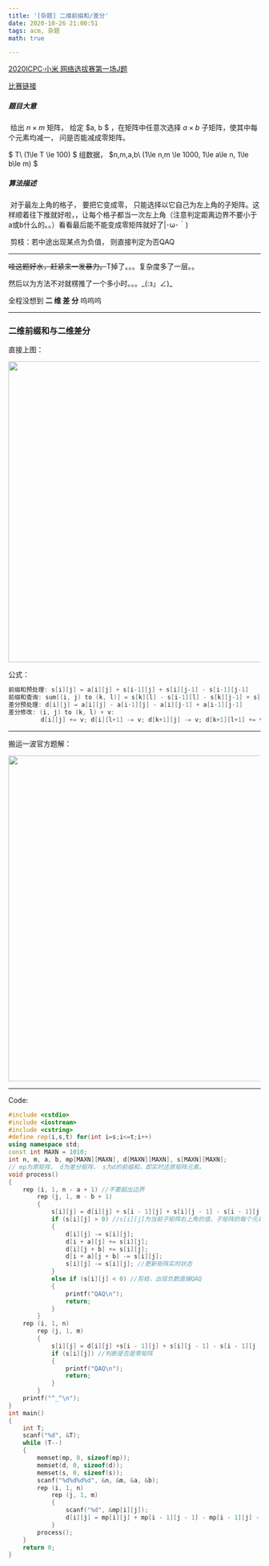 ```yaml
---
title: '[杂题] 二维前缀和/差分'
date: 2020-10-26 21:00:51
tags: acm, 杂题
math: true

---
```


[2020ICPC·小米 网络选拔赛第一场J题](https://ac.nowcoder.com/acm/contest/7501/J)

[比赛链接](https://ac.nowcoder.com/acm/contest/7501  )

##### 题目大意

​	给出 $n \times m$ 矩阵， 给定 $a, b $ ，在矩阵中任意次选择 $a \times b$ 子矩阵，使其中每个元素均减一， 问是否能减成零矩阵。

$ T\ (1\le T \le 100) $ 组数据，  $n,m,a,b\ (1\le n,m \le 1000, 1\le a\le n, 1\le b\le m) $

##### 算法描述

​	对于最左上角的格子， 要把它变成零， 只能选择以它自己为左上角的子矩阵。这样顺着往下推就好啦，，让每个格子都当一次左上角（注意判定距离边界不要小于a或b什么的。。）看看最后能不能变成零矩阵就好了|･ω･｀)

​	剪枝：若中途出现某点为负值， 则直接判定为否QAQ

----

~~哇这题好水，赶紧来一发暴力。~~T掉了。。。复杂度多了一层。。

然后以为方法不对就楞推了一个多小时。。。\_(:з」∠)\_

全程没想到 **二 维 差 分** 呜呜呜

----

### 二维前缀和与二维差分

直接上图：

<img src = "https://s1.ax1x.com/2020/10/26/BKRh6O.png" width = "600px">

公式：

```cpp
前缀和预处理: s[i][j] = a[i][j] + s[i-1][j] + s[i][j-1] - s[i-1][j-1] 
前缀和查询: sum[(i, j) to (k, l)] = s[k][l] - s[i-1][l] - s[k][j-1] + s[i-1][j-1] 
差分预处理: d[i][j] = a[i][j] - a[i-1][j] - a[i][j-1] + a[i-1][j-1] 
差分修改: (i, j) to (k, l) + v:
		 d[i][j] += v; d[i][l+1] -= v; d[k+1][j] -= v; d[k+1][l+1] += v;
```

----

搬运一波官方题解：

<img src = "https://s1.ax1x.com/2020/10/26/BKfyJ1.png" width = "650px">

----

Code:

```cpp
#include <cstdio>
#include <iostream>
#include <cstring>
#define rep(i,s,t) for(int i=s;i<=t;i++)
using namespace std;
const int MAXN = 1010;
int n, m, a, b, mp[MAXN][MAXN], d[MAXN][MAXN], s[MAXN][MAXN];
// mp为原矩阵， d为差分矩阵， s为d的前缀和，即实时还原矩阵元素。
void process()
{
    rep (i, 1, n - a + 1) //不要超出边界
        rep (j, 1, m - b + 1)
        {
            s[i][j] = d[i][j] + s[i - 1][j] + s[i][j - 1] - s[i - 1][j - 1];
            if (s[i][j] > 0) //s[i][j]为当前子矩阵右上角的值，子矩阵的每个元素都要减去它。
            {
                d[i][j] -= s[i][j];
                d[i + a][j] += s[i][j];
                d[i][j + b] += s[i][j];
                d[i + a][j + b] -= s[i][j];
                s[i][j] -= s[i][j]; //更新矩阵实时状态
            }
            else if (s[i][j] < 0) //剪枝，出现负数直接QAQ
            {
                printf("QAQ\n");
                return;
            }
        }
    rep (i, 1, n)
        rep (j, 1, m)
        {
            s[i][j] = d[i][j] +s[i - 1][j] + s[i][j - 1] - s[i - 1][j - 1];
            if (s[i][j]) //判断是否是零矩阵
            {
                printf("QAQ\n");
                return;
            }
        }
    printf("^_^\n");
}
int main()
{
    int T;
    scanf("%d", &T);
    while (T--)
    {
        memset(mp, 0, sizeof(mp));
        memset(d, 0, sizeof(d));
        memset(s, 0, sizeof(s));
        scanf("%d%d%d%d", &n, &m, &a, &b);
        rep (i, 1, n)
            rep (j, 1, m)
            {
                scanf("%d", &mp[i][j]);
                d[i][j] = mp[i][j] + mp[i - 1][j - 1] - mp[i - 1][j] - mp[i][j - 1];
            }
        process();
    }
    return 0;
}
```
